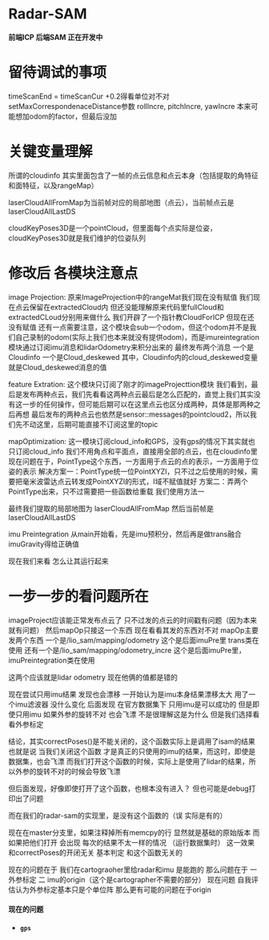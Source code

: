 # Radar-SAM

**前端ICP 后端SAM 正在开发中**


# 留待调试的事项
timeScanEnd = timeScanCur +0.2得看单位对不对
setMaxCorrespondenaceDistance参数
rollIncre, pitchIncre, yawIncre 本来可能想加odom的factor，但最后没加

# 关键变量理解

所谓的cloudinfo 其实里面包含了一帧的点云信息和点云本身（包括提取的角特征和面特征，以及rangeMap）

laserCloudAllFromMap为当前帧对应的局部地图（点云），当前帧点云是laserCloudAllLastDS

cloudKeyPoses3D是一个pointCloud，但里面每个点实际是位姿，cloudKeyPoses3D就是我们维护的位姿队列


# 修改后 各模块注意点

image Projection:
原来ImageProjection中的rangeMat我们现在没有赋值
我们现在点云保留在extractedCloud内 但还没能理解原来代码里fullCloud和extractedCLoud分别用来做什么
我们开辟了一个指针教CloudForICP 但现在还没有赋值
还有一点需要注意，这个模块会sub一个odom，但这个odom并不是我们自己录制的odom(实际上我们也本来就没有提供odom)，而是imureintegration模块通过订阅imu消息和lidarOdometry来积分出来的
最终发布两个消息 一个是Cloudinfo 一个是Cloud_deskewed 其中，Cloudinfo内的cloud_deskewed变量就是Cloud_deskewed消息的值


feature Extration:
这个模块只订阅了刚才的imageProjecttion模块
我们看到，最后是发布两种点云，我们先看看这两种点云最后是怎么匹配的，直觉上我们其实没有这一步的任何操作，但可能后期可以在这里点云也区分成两种，具体是那两种之后再想
最后发布的两种点云也依然是sensor::messages的pointcloud2，所以我们先不动这里，后期可能直接不订阅这里的topic

mapOptimization:
这一模块订阅cloud_info和GPS，没有gps的情况下其实就也只订阅cloud_info
我们不用角点和平面点，直接用全部的点云，也在cloudinfo里
现在问题在于，PointType这个东西，一方面用于点云的点的表示，一方面用于位姿的表示
解决方案一：PointType统一位PointXYZI，只不过之后使用的时候，需要把毫米波雷达点云转发成PointXYZI的形式，I域不赋值就好
方案二：弄两个PointType出来，只不过需要把一些函数给重载
我们使用方法一

最终我们提取的局部地图为 laserCloudAllFromMap   然后当前帧是laserCloudAllLastDS

imu Preintegration
从main开始看，先是imu预积分，然后再是做trans融合
imuGravity得给正确值

现在我们来看 怎么让其运行起来


# 一步一步的看问题所在
imageProject应该能正常发布点云了 只不过发的点云的时间戳有问题（因为本来就有问题）
然后mapOp只接这一个东西 现在看看其发的东西对不对
mapOp主要发两个东西 一个是/lio_sam/mapping/odometry  这个是后面imuPre里 trans类在使用
还有一个是/lio_sam/mapping/odometry_incre  这个是后面imuPre里，imuPreintegration类在使用

这两个应该就是lidar odometry 现在他俩的值都是错的

现在尝试只用imu结果 发现也会漂移
一开始认为是imu本身结果漂移太大 用了一个imu滤波器 没什么变化
后面发现 在官方数据集下 只用imu是可以成功的 但是即使只用imu 如果外参的旋转不对 也会飞漂 不是很理解这是为什么 但是我们选择看看外参标定


结论，其实correctPoses()是不能关闭的，这个函数实际上是调用了isam的结果 也就是说 当我们关闭这个函数 才是真正的只使用的imu的结果，而这时，即使是数据集，也会飞漂
而我们打开这个函数的时候，实际上是使用了lidar的结果，所以外参的旋转不对的时候会导致飞漂

但后面发现，好像即使打开了这个函数，也根本没有进入？ 但也可能是debug打印出了问题

而在我们的radar-sam的实现里，是没有这个函数的（误 实际是有的）

现在在master分支里，如果注释掉所有memcpy的行 显然就是基础的原始版本
而如果把他们打开 会出现 每次的结果不太一样的情况 （运行数据集时） 这一效果和correctPoses的开闭无关   基本判定 和这个函数无关的

现在的问题在于 我们在cartograoher里给radar和imu 是能跑的   那么问题在于 一 外参标定 二 imu的origin（这个是cartographer不需要的部分）
现在问题 自我评估认为外参标定基本只是个单位阵 那么更有可能的问题在于origin

#### 现在的问题
* **`gps`**




